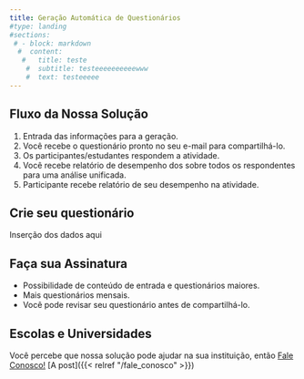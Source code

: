 ```yaml
---
title: Geração Automática de Questionários 
#type: landing
#sections:
 # - block: markdown
  #  content:
   #   title: teste
    #  subtitle: testeeeeeeeeeewww
    #  text: testeeeee
---
```


## Fluxo da Nossa Solução

1. Entrada das informações para a geração.
2. Você recebe o questionário pronto no seu e-mail para compartilhá-lo.
3. Os participantes/estudantes respondem a atividade.
4. Você recebe relatório de desempenho dos sobre todos os respondentes para uma análise unificada.
5. Participante recebe relatório de seu desempenho na atividade.

## Crie seu questionário

Inserção dos dados aqui


## Faça sua Assinatura

- Possibilidade de conteúdo de entrada e questionários maiores.
- Mais questionários mensais.
- Você pode revisar seu questionário antes de compartilhá-lo.

## Escolas e Universidades

Você percebe que nossa solução pode ajudar na sua instituição, então [Fale Conosco!](/fale_conosco/) [A post]({{< relref "/fale_conosco" >}})